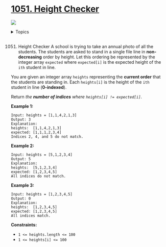 # [1051. Height Checker](https://leetcode.cn/problems/height-checker/)

![](https://img.shields.io/badge/Difficulty-Easy-green.svg)

<details>
<summary>Topics</summary>

* [`Array`](https://leetcode.com/tag/array/)
* [`Sorting`](https://leetcode.com/tag/sorting/)
* [`Counting Sort`](https://leetcode.com/tag/counting-sort/)

</details>
<br />

1051. Height Checker
A school is trying to take an annual photo of all the students. The students are asked to stand in a single file line in **non-decreasing** order by height. Let this ordering be represented by the integer array `expected` where `expected[i]` is the expected height of the `ith` student in line.

You are given an integer array `heights` representing the **current order** that the students are standing in. Each `heights[i]` is the height of the `ith` student in line (**0-indexed**).

Return *the **number of indices** where `heights[i] != expected[i]`*.

**Example 1:**

    Input: heights = [1,1,4,2,1,3]
    Output: 3
    Explanation: 
    heights:  [1,1,4,2,1,3]
    expected: [1,1,1,2,3,4]
    Indices 2, 4, and 5 do not match.

**Example 2:**

    Input: heights = [5,1,2,3,4]
    Output: 5
    Explanation:
    heights:  [5,1,2,3,4]
    expected: [1,2,3,4,5]
    All indices do not match.

**Example 3:**

    Input: heights = [1,2,3,4,5]
    Output: 0
    Explanation:
    heights:  [1,2,3,4,5]
    expected: [1,2,3,4,5]
    All indices match.

**Constraints:**

 + `1 <= heights.length <= 100`
 + `1 <= heights[i] <= 100`
